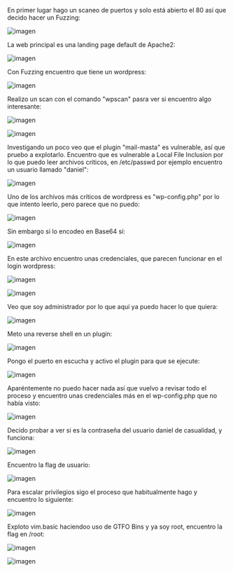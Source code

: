 En primer lugar hago un scaneo de puertos y solo está abierto el 80 así que decido hacer un Fuzzing:

![imagen](https://github.com/Dani-ITB24/Proyecto-Final/assets/99719204/6c551145-361d-48cb-bb4f-13f09fb328d1)

La web principal es una landing page default de Apache2:

![imagen](https://github.com/Dani-ITB24/Proyecto-Final/assets/99719204/419be0ac-bfed-4a04-a63b-2d6e17efc53f)

Con Fuzzing encuentro que tiene un wordpress:

![imagen](https://github.com/Dani-ITB24/Proyecto-Final/assets/99719204/97b4ed4e-3aa9-4895-a45b-d9bab588989e)

Realizo un scan con el comando "wpscan" pasra ver si encuentro algo interesante:

![imagen](https://github.com/Dani-ITB24/Proyecto-Final/assets/99719204/822d8f33-3a9c-4e8c-afbf-5b2cf94c25eb)

![imagen](https://github.com/Dani-ITB24/Proyecto-Final/assets/99719204/55099944-24a8-4dc5-910d-b65f7b845e5c)

Investigando un poco veo que el plugin "mail-masta" es vulnerable, así que pruebo a explotarlo. Encuentro que es vulnerable a Local File Inclusion por lo que puedo leer archivos críticos, en /etc/passwd por ejemplo encuentro un usuario llamado "daniel":

![imagen](https://github.com/Dani-ITB24/Proyecto-Final/assets/99719204/cf3a032b-4a74-4acb-99e6-fc30555dcaa1)

Uno de los archivos más críticos de wordpress es "wp-config.php" por lo que intento leerlo, pero parece que no puedo:

![imagen](https://github.com/Dani-ITB24/Proyecto-Final/assets/99719204/dbffb9f8-42ce-4bdc-b5ba-ce6046912ef0)

Sin embargo si lo encodeo en Base64 sí:

![imagen](https://github.com/Dani-ITB24/Proyecto-Final/assets/99719204/7c44225d-3b1a-4fe3-8d24-e0c8fbcd4b6a)

En este archivo encuentro unas credenciales, que parecen funcionar en el login wordpress:

![imagen](https://github.com/Dani-ITB24/Proyecto-Final/assets/99719204/2a656b72-bd4a-40a1-9324-e761ddba0d89)

![imagen](https://github.com/Dani-ITB24/Proyecto-Final/assets/99719204/3d77cca6-f169-4fa2-8699-6b74501a61bd)

Veo que soy administrador por lo que aquí ya puedo hacer lo que quiera:

![imagen](https://github.com/Dani-ITB24/Proyecto-Final/assets/99719204/d1e4b6c3-0504-4c58-9549-726d5ba263e6)

Meto una reverse shell en un plugin: 

![imagen](https://github.com/Dani-ITB24/Proyecto-Final/assets/99719204/ec18e9c1-58bd-4d06-bda1-f91fa457ac12)

Pongo el puerto en escucha y activo el plugin para que se ejecute:

![imagen](https://github.com/Dani-ITB24/Proyecto-Final/assets/99719204/2cebb9a0-9cbc-4a0f-b771-2d49b27209e3)

Aparéntemente no puedo hacer nada así que vuelvo a revisar todo el proceso y encuentro unas credenciales más en el wp-config.php que no había visto:

![imagen](https://github.com/Dani-ITB24/Proyecto-Final/assets/99719204/d7736482-0c6a-4f31-b288-3ac726e11fbd)

Decido probar a ver si es la contraseña del usuario daniel de casualidad, y funciona:

![imagen](https://github.com/Dani-ITB24/Proyecto-Final/assets/99719204/2766a498-9cb9-4f43-817f-a144a24a87a4)

Encuentro la flag de usuario:

![imagen](https://github.com/Dani-ITB24/Proyecto-Final/assets/99719204/b60447a5-8909-4e25-a7d4-8b16a29e2c23)

Para escalar privilegios sigo el proceso que habitualmente hago y encuentro lo siguiente:

![imagen](https://github.com/Dani-ITB24/Proyecto-Final/assets/99719204/cc318bb7-abf6-4e10-8fab-6b70790dd391)

Exploto vim.basic haciendoo uso de GTFO Bins y ya soy root, encuentro la flag en /root:

![imagen](https://github.com/Dani-ITB24/Proyecto-Final/assets/99719204/79e6b79d-942d-453d-902d-b124f94cb819)

![imagen](https://github.com/Dani-ITB24/Proyecto-Final/assets/99719204/6914eaff-73cc-492f-9c9b-f130e616f7a2)
